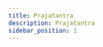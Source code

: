 ```yaml
---
title: Prajatantra
description: Prajatantra
sidebar_position: 1
---
```


<!-- @format -->

<!-- # Prajatantra -->
